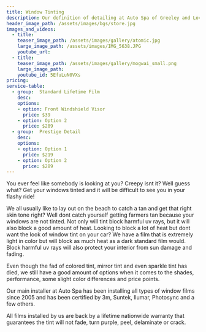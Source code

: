 ```yaml
---
title: Window Tinting
description: Our definition of detailing at Auto Spa of Greeley and Loveland is a very thorough deep steam/shampoo cleaning of your entire interior of the vehicle.
header_image_path: /assets/images/bgs/store.jpg
images_and_videos:
  - title:
    teaser_image_path: /assets/images/gallery/atomic.jpg
    large_image_path: /assets/images/IMG_5638.JPG
    youtube_url:
  - title:
    teaser_image_path: /assets/images/gallery/mogwai_small.png
    large_image_path:
    youtube_id: 5EfuLuN0VXs
pricing: 
service-table:
  - group:  Standard Lifetime Film
    desc:
    options:
    - option: Front Windshield Visor
      price: $39
    - option: Option 2
      price: $289
  - group:  Prestige Detail
    desc: 
    options:
    - option: Option 1
      price: $219
    - option: Option 2
      price: $289
---
```


You ever feel like somebody is looking at you? Creepy isnt it? Well guess what? Get your windows tinted and it will be difficult to see you in your flashy ride! 

We all usually like to lay out on the beach to catch a tan and get that right skin tone right? Well dont catch yourself getting farmers tan because your windows are not tinted. Not only will tint block harmful uv rays, but it will also block a good amount of heat. Looking to block a lot of heat but dont want the look of window tint on your car? We have a film that is extremely light in color but will block as much heat as a dark standard film would. Block harmful uv rays will also protect your interior from sun damage and fading.

Even though the fad of colored tint, mirror tint and even sparkle tint has died, we still have a good amount of options when it comes to the shades, performance, some slight color differences and price points.

Our main installer at Auto Spa has been installing all types of window films since 2005 and has been certified by 3m, Suntek, llumar, Photosync and a few others. 

All films installed by us are back by a lifetime nationwide warranty that guarantees the tint will not fade, turn purple, peel, delaminate or crack.
